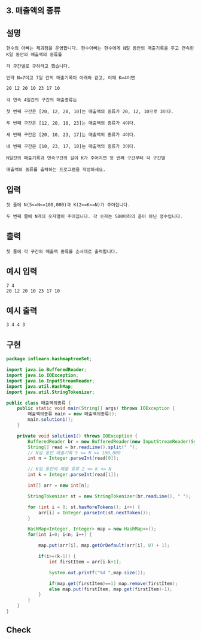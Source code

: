 ## 3. 매출액의 종류

## 설명

    현수의 아빠는 제과점을 운영합니다. 현수아빠는 현수에게 N일 동안의 매출기록을 주고 연속된 K일 동안의 매출액의 종류를

    각 구간별로 구하라고 했습니다.

    만약 N=7이고 7일 간의 매출기록이 아래와 같고, 이때 K=4이면

    20 12 20 10 23 17 10

    각 연속 4일간의 구간의 매출종류는

    첫 번째 구간은 [20, 12, 20, 10]는 매출액의 종류가 20, 12, 10으로 3이다.

    두 번째 구간은 [12, 20, 10, 23]는 매출액의 종류가 4이다.

    세 번째 구간은 [20, 10, 23, 17]는 매출액의 종류가 4이다.

    네 번째 구간은 [10, 23, 17, 10]는 매출액의 종류가 3이다.

    N일간의 매출기록과 연속구간의 길이 K가 주어지면 첫 번째 구간부터 각 구간별

    매출액의 종류를 출력하는 프로그램을 작성하세요.

## 입력

    첫 줄에 N(5<=N<=100,000)과 K(2<=K<=N)가 주어집니다.

    두 번째 줄에 N개의 숫자열이 주어집니다. 각 숫자는 500이하의 음이 아닌 정수입니다.

## 출력

    첫 줄에 각 구간의 매출액 종류를 순서대로 출력합니다.
    
## 예시 입력 

    7 4
    20 12 20 10 23 17 10

## 예시 출력

    3 4 4 3    
    
## 구현

```JAVA
package inflearn.hashmaptreeSet;

import java.io.BufferedReader;
import java.io.IOException;
import java.io.InputStreamReader;
import java.util.HashMap;
import java.util.StringTokenizer;

public class 매출액의종류 {
    public static void main(String[] args) throws IOException {
        매출액의종류 main = new 매출액의종류();
        main.solution1();
    }

    private void solution1() throws IOException {
        BufferedReader br = new BufferedReader(new InputStreamReader(System.in));
        String[] read = br.readLine().split(" ");
        // N일 동안 매출기록 5 <= N <= 100,000
        int n = Integer.parseInt(read[0]);

        // K일 동안의 매출 종류 2 <= K <= N
        int k = Integer.parseInt(read[1]);

        int[] arr = new int[n];

        StringTokenizer st = new StringTokenizer(br.readLine(), " ");

        for (int i = 0; st.hasMoreTokens(); i++) {
            arr[i] = Integer.parseInt(st.nextToken());
        }

        HashMap<Integer, Integer> map = new HashMap<>();
        for(int i=0; i<n; i++) {

            map.put(arr[i], map.getOrDefault(arr[i], 0) + 1);

            if(i>=(k-1)) {
                int firstItem = arr[i-k+1];

                System.out.printf("%d ",map.size());

                if(map.get(firstItem)==1) map.remove(firstItem);
                else map.put(firstItem, map.get(firstItem)-1);
            }
        }
    }
}

```

## Check


